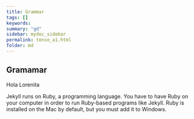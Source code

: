```yaml
---
title: Grammar
tags: []
keywords:
summary: "gd"
sidebar: mydoc_sidebar
permalink: tense_a1.html
folder: md
---
```


## Gramamar

Hola Lorenita


Jekyll runs on Ruby, a programming language. You have to have Ruby on your computer in order to run Ruby-based programs like Jekyll. Ruby is installed on the Mac by default, but you must add it to Windows.
